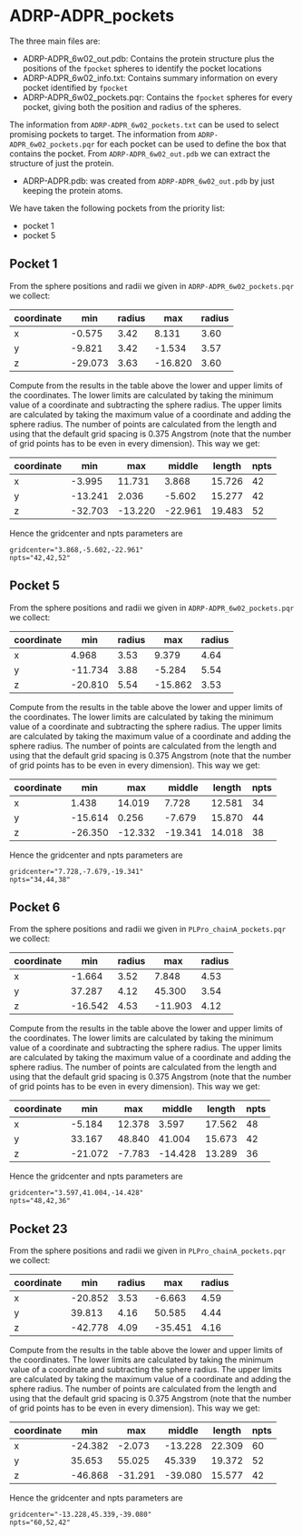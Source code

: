# ADRP-ADPR_pockets

The three main files are:

- ADRP-ADPR_6w02_out.pdb: Contains the protein structure plus the positions of
  the `fpocket` spheres to identify the pocket locations
- ADRP-ADPR_6w02_info.txt: Contains summary information on every pocket
  identified by `fpocket`
- ADRP-ADPR_6w02_pockets.pqr: Contains the `fpocket` spheres for every pocket,
  giving both the position and radius of the spheres.

The information from `ADRP-ADPR_6w02_pockets.txt` can be used to select
promising pockets to target. The information from `ADRP-ADPR_6w02_pockets.pqr`
for each pocket can be used to define the box that contains the pocket. From 
`ADRP-ADPR_6w02_out.pdb` we can extract the structure of just the protein.

- ADRP-ADPR.pdb: was created from `ADRP-ADPR_6w02_out.pdb` by just keeping
  the protein atoms.

We have taken the following pockets from the priority list:

- pocket 1
- pocket 5

## Pocket 1

From the sphere positions and radii we given in `ADRP-ADPR_6w02_pockets.pqr`
we collect:

| coordinate | min     | radius | max     | radius |
| ---------- | ------- | ------ | ------- | ------ |
| x          |  -0.575 | 3.42   |   8.131 | 3.60   |
| y          |  -9.821 | 3.42   |  -1.534 | 3.57   |
| z          | -29.073 | 3.63   | -16.820 | 3.60   |

Compute from the results in the table above the lower and upper limits of 
the coordinates. The lower limits are calculated by taking the minimum value
of a coordinate and subtracting the sphere radius. The upper limits are 
calculated by taking the maximum value of a coordinate and adding the sphere
radius. The number of points are calculated from the length and using that the
default grid spacing is 0.375 Angstrom (note that the number of grid points
has to be even in every dimension). This way we get:

| coordinate | min     | max     | middle   | length | npts |
| ---------- | ------- | ------- | -------- | ------ | ---- |
| x          |  -3.995 |  11.731 |   3.868  | 15.726 | 42   |
| y          | -13.241 |   2.036 |  -5.602  | 15.277 | 42   |
| z          | -32.703 | -13.220 | -22.961  | 19.483 | 52   |

Hence the gridcenter and npts parameters are
```
gridcenter="3.868,-5.602,-22.961"
npts="42,42,52"
```

## Pocket 5

From the sphere positions and radii we given in `ADRP-ADPR_6w02_pockets.pqr`
we collect:

| coordinate | min     | radius | max     | radius |
| ---------- | ------- | ------ | ------- | ------ |
| x          |   4.968 | 3.53   |   9.379 | 4.64   |
| y          | -11.734 | 3.88   |  -5.284 | 5.54   |
| z          | -20.810 | 5.54   | -15.862 | 3.53   |

Compute from the results in the table above the lower and upper limits of 
the coordinates. The lower limits are calculated by taking the minimum value
of a coordinate and subtracting the sphere radius. The upper limits are 
calculated by taking the maximum value of a coordinate and adding the sphere
radius. The number of points are calculated from the length and using that the
default grid spacing is 0.375 Angstrom (note that the number of grid points
has to be even in every dimension). This way we get:

| coordinate | min     | max     | middle   | length | npts |
| ---------- | ------- | ------- | -------- | ------ | ---- |
| x          |   1.438 |  14.019 |   7.728  | 12.581 | 34   |
| y          | -15.614 |   0.256 |  -7.679  | 15.870 | 44   |
| z          | -26.350 | -12.332 | -19.341  | 14.018 | 38   |

Hence the gridcenter and npts parameters are
```
gridcenter="7.728,-7.679,-19.341"
npts="34,44,38"
```

## Pocket 6

From the sphere positions and radii we given in `PLPro_chainA_pockets.pqr`
we collect:

| coordinate | min     | radius | max     | radius |
| ---------- | ------- | ------ | ------- | ------ |
| x          |  -1.664 | 3.52   |   7.848 | 4.53   |
| y          |  37.287 | 4.12   |  45.300 | 3.54   |
| z          | -16.542 | 4.53   | -11.903 | 4.12   |

Compute from the results in the table above the lower and upper limits of 
the coordinates. The lower limits are calculated by taking the minimum value
of a coordinate and subtracting the sphere radius. The upper limits are 
calculated by taking the maximum value of a coordinate and adding the sphere
radius. The number of points are calculated from the length and using that the
default grid spacing is 0.375 Angstrom (note that the number of grid points
has to be even in every dimension). This way we get:

| coordinate | min     | max     | middle   | length | npts |
| ---------- | ------- | ------- | -------- | ------ | ---- |
| x          |  -5.184 | 12.378  |   3.597  | 17.562 | 48   |
| y          |  33.167 | 48.840  |  41.004  | 15.673 | 42   |
| z          | -21.072 | -7.783  | -14.428  | 13.289 | 36   |

Hence the gridcenter and npts parameters are
```
gridcenter="3.597,41.004,-14.428"
npts="48,42,36"
```

## Pocket 23

From the sphere positions and radii we given in `PLPro_chainA_pockets.pqr`
we collect:

| coordinate | min     | radius | max     | radius |
| ---------- | ------- | ------ | ------- | ------ |
| x          | -20.852 | 3.53   |  -6.663 | 4.59   |
| y          |  39.813 | 4.16   |  50.585 | 4.44   |
| z          | -42.778 | 4.09   | -35.451 | 4.16   |

Compute from the results in the table above the lower and upper limits of 
the coordinates. The lower limits are calculated by taking the minimum value
of a coordinate and subtracting the sphere radius. The upper limits are 
calculated by taking the maximum value of a coordinate and adding the sphere
radius. The number of points are calculated from the length and using that the
default grid spacing is 0.375 Angstrom (note that the number of grid points
has to be even in every dimension). This way we get:

| coordinate | min     | max     | middle   | length | npts |
| ---------- | ------- | ------- | -------- | ------ | ---- |
| x          | -24.382 |  -2.073 | -13.228  | 22.309 | 60   |
| y          |  35.653 |  55.025 |  45.339  | 19.372 | 52   |
| z          | -46.868 | -31.291 | -39.080  | 15.577 | 42   |

Hence the gridcenter and npts parameters are
```
gridcenter="-13.228,45.339,-39.080"
npts="60,52,42"
```

